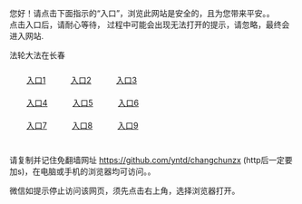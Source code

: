 您好！请点击下面指示的“入口”，浏览此网站是安全的，且为您带来平安。。 <br/>
点击入口后，请耐心等待， 过程中可能会出现无法打开的提示，请忽略，最终会进入网站. </br>

法轮大法在长春<br/>
<div style="padding:10px"><a style="margin:20px" target="_blank" href="https://d13wu9qw9huxvz.cloudfront.net/2Qpsp?hhzdi" id="ccLink1" rel="nofollow">入口1</a> <a target="_blank" style="margin:20px" href="https://d5l0hog3qmnt8.cloudfront.net/2Qpsp?scwqmby" id="ccLink2" rel="nofollow">入口2</a> <a style="margin:20px" target="_blank" href="https://d1tpys935r85iv.cloudfront.net/2Qpsp?igwoqqvk" id="ccLink3" rel="nofollow">入口3</a></div>

<div style="padding:10px" ><a style="margin:20px" target="_blank" href="https://d13wu9qw9huxvz.cloudfront.net/2Qpsp?hhzdi" id="ccLink4" rel="nofollow">入口4</a> <a style="margin:20px" href="https://d5l0hog3qmnt8.cloudfront.net/2Qpsp?scwqmby" target="_blank" id="ccLink5" rel="nofollow">入口5</a> <a style="margin:20px" href="https://d1tpys935r85iv.cloudfront.net/2Qpsp?igwoqqvk" target="_blank" id="ccLink6" rel="nofollow">入口6</a></div>

<div style="padding:10px"><a style="margin:20px" target="_blank" href="https://d13wu9qw9huxvz.cloudfront.net/2Qpsp?hhzdi" id="ccLink7" rel="nofollow">入口7</a> <a style="margin:20px" href="https://d5l0hog3qmnt8.cloudfront.net/2Qpsp?scwqmby" target="_blank" id="ccLink8" rel="nofollow">入口8</a> <a style="margin:20px" target="_blank" href="https://d1tpys935r85iv.cloudfront.net/2Qpsp?igwoqqvk" id="ccLink9" rel="nofollow">入口9</a></div>

<br/>



请复制并记住免翻墙网址 https://github.com/yntd/changchunzx (http后一定要加s)，在电脑或手机的浏览器均可访问。。<br/>

微信如提示停止访问该网页，须先点击右上角，选择浏览器打开。
